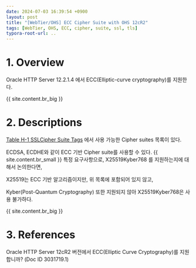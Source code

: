```yaml
---
date: 2024-07-03 16:39:54 +0900
layout: post
title: "[WebTier/OHS] ECC Cipher Suite with OHS 12cR2"
tags: [WebTier, OHS, ECC, cipher, suite, ssl, tls]
typora-root-url: ..
---
```


# 1. Overview
Oracle HTTP Server 12.2.1.4 에서 ECC(Elliptic-curve cryptography)를 지원한다.

{{ site.content.br_big }}


# 2. Descriptions
[Table H-1 SSLCipher Suite Tags](https://docs.oracle.com/en/middleware/fusion-middleware/web-tier/12.2.1.4/administer-ohs/ohs-module-directives.html#GUID-C76BCA2A-9C28-4D16-9758-9346FBCF7512__CIHCEDCG) 에서 사용 가능한 Cipher suites 목록이 있다.

ECDSA, ECDHE와 같이 ECC 기반 Cipher suite를 사용할 수 있다.
{{ site.content.br_small }}
특정 요구사항으로, X25519Kyber768 를 지원하는지에 대해서 논의한다면,

X25519는 ECC 기반 알고리즘이지만, 위 목록에 포함되어 있지 않고,

Kyber(Post-Quantum Cryptography) 또한 지원되지 않아 X25519Kyber768은 사용 불가하다.

{{ site.content.br_big }}


# 3. References
Oracle HTTP Server 12cR2 버전에서 ECC(Elliptic Curve Cryptography)를 지원합니까? (Doc ID 3031719.1)